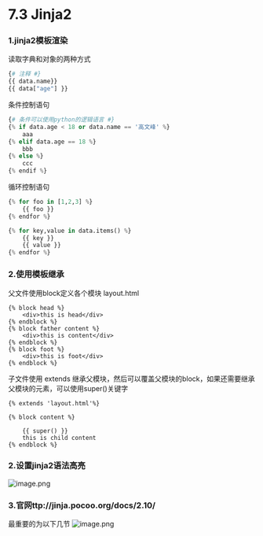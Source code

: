 # 7.3 Jinja2


### 1.jinja2模板渲染
读取字典和对象的两种方式

```python
{# 注释 #}
{{ data.name}}
{{ data["age"] }}
```

条件控制语句
```python
{# 条件可以使用python的逻辑语言 #}
{% if data.age < 18 or data.name == '高文峰' %}
    aaa
{% elif data.age == 18 %}
    bbb
{% else %}
    ccc
{% endif %}
```
循环控制语句
```python
{% for foo in [1,2,3] %}
    {{ foo }}
{% endfor %}

{% for key,value in data.items() %}
    {{ key }}
    {{ value }}
{% endfor %}

```

### 2.使用模板继承
父文件使用block定义各个模块
layout.html
```
{% block head %}
    <div>this is head</div>
{% endblock %}
{% block father content %}
    <div>this is content</div>
{% endblock %}
{% block foot %}
    <div>this is foot</div>
{% endblock %}
```
子文件使用 extends 继承父模块，然后可以覆盖父模块的block，如果还需要继承父模块的元素，可以使用super()关键字
```
{% extends 'layout.html'%}

{% block content %}

    {{ super() }}
    this is child content
{% endblock %}
```

### 2.设置jinja2语法高亮
![image.png](https://upload-images.jianshu.io/upload_images/7220971-94677aa38b61f79d.png?imageMogr2/auto-orient/strip%7CimageView2/2/w/1240)

### 3.官网ttp://jinja.pocoo.org/docs/2.10/
最重要的为以下几节
![image.png](https://upload-images.jianshu.io/upload_images/7220971-048e78ffc57fe00c.png?imageMogr2/auto-orient/strip%7CimageView2/2/w/1240)

